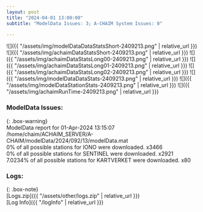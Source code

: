 ```yaml
---
layout: post
title: "2024-04-01 13:00:00"
subtitle: "ModelData Issues: 3; A-CHAIM System Issues: 0"

---
```


![]({{ "/assets/img/modelDataDataStatsShort-2409213.png" | relative_url }})
![]({{ "/assets/img/achaimDataStatsShort-2409213.png" | relative_url }})
![]({{ "/assets/img/achaimDataStatsLong00-2409213.png" | relative_url }})
![]({{ "/assets/img/achaimDataStatsLong01-2409213.png" | relative_url }})
![]({{ "/assets/img/achaimDataStatsLong02-2409213.png" | relative_url }})
![]({{ "/assets/img/modelDataDataStats-2409213.png" | relative_url }})
![]({{ "/assets/img/modelDataStationStats-2409213.png" | relative_url }})
![]({{ "/assets/img/achaimRunTime-2409213.png" | relative_url }})


### ModelData Issues:  
  
{: .box-warning}  
 ModelData report for 01-Apr-2024 13:15:07   
 /home/chaim/ACHAIM_SERVER/A-CHAIM/modelData/2024/092/13/modelData.mat   
 0% of all possible stations for IONO were downloaded. x3466   
 0% of all possible stations for SENTINEL were downloaded. x2921   
 7.0234% of all possible stations for KARTVERKET were downloaded. x80   
  


### Logs:  
  
{: .box-note}  
[Logs.zip]({{ "/assets/other/logs.zip" | relative_url }})  
[Log Info]({{ "/logInfo" | relative_url }})  
